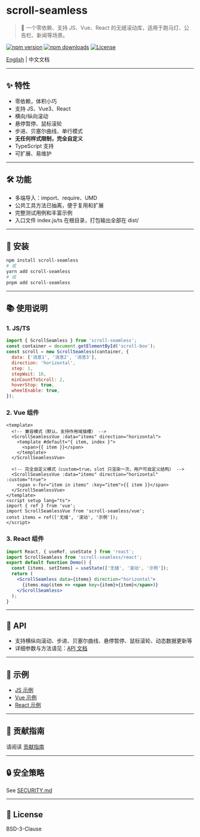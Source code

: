 # scroll-seamless

> 🚩 一个零依赖、支持 JS、Vue、React 的无缝滚动库，适用于跑马灯、公告栏、新闻等场景。


[![npm version](https://img.shields.io/npm/v/scroll-seamless.svg)](https://www.npmjs.com/package/scroll-seamless)
[![npm downloads](https://img.shields.io/npm/dm/scroll-seamless.svg)](https://www.npmjs.com/package/scroll-seamless)
[![License](https://img.shields.io/npm/l/scroll-seamless.svg)](https://github.com/chao921125/scroll-seamless/blob/main/LICENSE)


[English](./README.en.md) | 中文文档

---

## ✨ 特性
- 零依赖，体积小巧
- 支持 JS、Vue3、React
- 横向/纵向滚动
- 悬停暂停、鼠标滚轮
- 步进、贝塞尔曲线、单行模式
- **无任何样式限制，完全自定义**
- TypeScript 支持
- 可扩展、易维护

---

## 🛠️ 功能
- 多端导入：import、require、UMD
- 公共工具方法已抽离，便于复用和扩展
- 完整测试用例和丰富示例
- 入口文件 index.js/ts 在根目录，打包输出全部在 dist/

---

## 🚀 安装
```sh
npm install scroll-seamless
# 或
yarn add scroll-seamless
# 或
pnpm add scroll-seamless
```

---

## 📚 使用说明

### 1. JS/TS
```js
import { ScrollSeamless } from 'scroll-seamless';
const container = document.getElementById('scroll-box');
const scroll = new ScrollSeamless(container, {
  data: ['消息1', '消息2', '消息3'],
  direction: 'horizontal',
  step: 1,
  stepWait: 10,
  minCountToScroll: 2,
  hoverStop: true,
  wheelEnable: true,
});
```

### 2. Vue 组件
```vue
<template>
  <!-- 兼容模式（默认，支持作用域插槽） -->
  <ScrollSeamlessVue :data="items" direction="horizontal">
    <template #default="{ item, index }">
      <span>{{ item }}</span>
    </template>
  </ScrollSeamlessVue>

  <!-- 完全自定义模式（custom=true，slot 只渲染一次，用户可自定义结构） -->
  <ScrollSeamlessVue :data="items" direction="horizontal" :custom="true">
    <span v-for="item in items" :key="item">{{ item }}</span>
  </ScrollSeamlessVue>
</template>
<script setup lang="ts">
import { ref } from 'vue';
import ScrollSeamlessVue from 'scroll-seamless/vue';
const items = ref(['无缝', '滚动', '示例']);
</script>
```

### 3. React 组件
```jsx
import React, { useRef, useState } from 'react';
import ScrollSeamless from 'scroll-seamless/react';
export default function Demo() {
  const [items, setItems] = useState(['无缝', '滚动', '示例']);
  return (
    <ScrollSeamless data={items} direction="horizontal">
      {items.map(item => <span key={item}>{item}</span>)}
    </ScrollSeamless>
  );
}
```

---

## 📖  API
- 支持横纵向滚动、步进、贝塞尔曲线、悬停暂停、鼠标滚轮、动态数据更新等
- 详细参数与方法请见：[API 文档](docs/API.md)

---

## 🧩 示例
- [JS 示例](examples/scroll-seamless-demo.js)
- [Vue 示例](examples/scroll-seamless-vue-demo.vue)
- [React 示例](examples/scroll-seamless-react-demo.jsx)

---

## 🤝 贡献指南
请阅读 [贡献指南](docs/CONTRIBUTING.md)

---

## 🔒 安全策略
See [SECURITY.md](SECURITY.md)

---

## 📄 License
BSD-3-Clause
